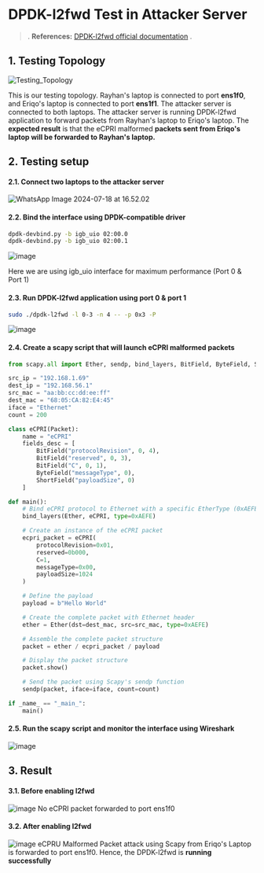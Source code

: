 # DPDK-l2fwd Test in Attacker Server

> .
> **References:**
> [DPDK-l2fwd official documentation](https://doc.dpdk.org/guides/sample_app_ug/l2_forward_real_virtual.html)
> .

## 1. Testing Topology
![Testing_Topology](https://hackmd.io/_uploads/HJ2K888_0.png)

This is our testing topology. Rayhan's laptop is connected to port **ens1f0**, and Eriqo's laptop is connected to port **ens1f1**. The attacker server is connected to both laptops. The attacker server is running DPDK-l2fwd application to forward packets from Rayhan's laptop to Eriqo's laptop. The **expected result** is that the eCPRI malformed **packets sent from Eriqo's laptop will be forwarded to Rayhan's laptop.**

## 2. Testing setup
#### 2.1. Connect two laptops to the attacker server
![WhatsApp Image 2024-07-18 at 16.52.02](https://hackmd.io/_uploads/H1N1_UId0.jpg)

#### 2.2. Bind the interface using DPDK-compatible driver
```bash
dpdk-devbind.py -b igb_uio 02:00.0
dpdk-devbind.py -b igb_uio 02:00.1
```
![image](https://hackmd.io/_uploads/SkuYOIIdR.png)

Here we are using igb_uio interface for maximum performance (Port 0 & Port 1)

#### 2.3. Run DPDK-l2fwd application using port 0 & port 1
```bash
sudo ./dpdk-l2fwd -l 0-3 -n 4 -- -p 0x3 -P
```
![image](https://hackmd.io/_uploads/B1wVFII_A.png)

#### 2.4. Create a scapy script that will launch eCPRI malformed packets
```python
from scapy.all import Ether, sendp, bind_layers, BitField, ByteField, ShortField, Packet

src_ip = "192.168.1.69"
dest_ip = "192.168.56.1"
src_mac = "aa:bb:cc:dd:ee:ff"
dest_mac = "68:05:CA:82:E4:45"
iface = "Ethernet"
count = 200

class eCPRI(Packet):
    name = "eCPRI"
    fields_desc = [
        BitField("protocolRevision", 0, 4),
        BitField("reserved", 0, 3),
        BitField("C", 0, 1),
        ByteField("messageType", 0),
        ShortField("payloadSize", 0)
    ]

def main():
    # Bind eCPRI protocol to Ethernet with a specific EtherType (0xAEFE)
    bind_layers(Ether, eCPRI, type=0xAEFE)

    # Create an instance of the eCPRI packet
    ecpri_packet = eCPRI(
        protocolRevision=0x01, 
        reserved=0b000, 
        C=1, 
        messageType=0x00, 
        payloadSize=1024
    )

    # Define the payload
    payload = b"Hello World"

    # Create the complete packet with Ethernet header
    ether = Ether(dst=dest_mac, src=src_mac, type=0xAEFE)

    # Assemble the complete packet structure
    packet = ether / ecpri_packet / payload

    # Display the packet structure
    packet.show()

    # Send the packet using Scapy's sendp function
    sendp(packet, iface=iface, count=count)

if _name_ == "_main_":
    main()
```
#### 2.5. Run the scapy script and monitor the interface using Wireshark
![image](https://hackmd.io/_uploads/Syun5qDO0.png)

## 3. Result

#### 3.1. Before enabling l2fwd
![image](https://hackmd.io/_uploads/SJV2HL8dC.png)
No eCPRI packet forwarded to port ens1f0

#### 3.2. After enabling l2fwd
![image](https://hackmd.io/_uploads/H11kA8L_A.png)
eCPRU Malformed Packet attack using Scapy from Eriqo's Laptop is forwarded to port ens1f0. Hence, the DPDK-l2fwd is **running successfully**